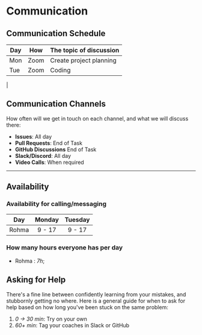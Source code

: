 # Communication

## Communication Schedule

| Day | How  | The topic of discussion |
| --- | :--: | ----------------------- |
| Mon | Zoom | Create project planning |
| Tue | Zoom | Coding                  |

|

## Communication Channels

How often will we get in touch on each channel, and what we will discuss there:

- **Issues**: All day
- **Pull Requests**: End of Task
- **GitHub Discussions** End of Task
- **Slack/Discord**: All day
- **Video Calls**: When required

---

## Availability

### Availability for calling/messaging

| Day   | Monday | Tuesday |
| ----- | :----: | :-----: |
| Rohma | 9 - 17 | 9 - 17  |

### How many hours everyone has per day

- Rohma : _7h_;

## Asking for Help

There's a fine line between confidently learning from your mistakes, and
stubbornly getting no where. Here is a general guide for when to ask for help
based on how long you've been stuck on the same problem:

1. _0 -> 30 min_: Try on your own
2. _60+ min_: Tag your coaches in Slack or GitHub
